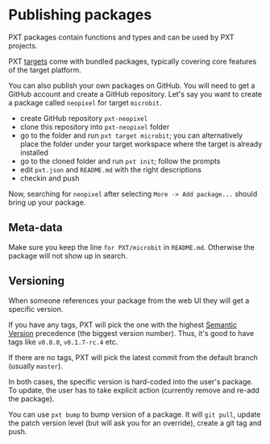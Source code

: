 # Publishing packages

PXT packages contain functions and types and can be used by PXT projects.

PXT [targets](/target-creation) come with bundled packages, typically covering
core features of the target platform. 

You can also publish your own packages on GitHub. You will need to get a GitHub
account and create a GitHub repository. Let's say you want to create a package
called `neopixel` for target `microbit`.

* create GitHub repository `pxt-neopixel`
* clone this repository into `pxt-neopixel` folder
* go to the folder and run `pxt target microbit`; you can alternatively place the folder under 
  your target workspace where the target is already installed
* go to the cloned folder and run `pxt init`; follow the prompts
* edit `pxt.json` and `README.md` with the right descriptions
* checkin and push

Now, searching for `neopixel` after selecting `More -> Add package...` should bring up your
package.

## Meta-data

Make sure you keep the line `for PXT/microbit` in `README.md`. Otherwise
the package will not show up in search.

## Versioning

When someone references your package from the web UI they will get
a specific version.

If you have any tags, PXT will pick the one with
the highest [Semantic Version](http://semver.org) precedence (the biggest version
number). Thus, it's good to have tags like `v0.0.0`, `v0.1.7-rc.4` etc.

If there are no tags, PXT will pick the latest commit from the default branch
(usually `master`).

In both cases, the specific version is hard-coded into the user's package.
To update, the user has to take explicit action (currently remove and re-add the package).

You can use `pxt bump` to bump version of a package. It will `git pull`, update the patch
version level (but will ask you for an override), create a git tag and push.
